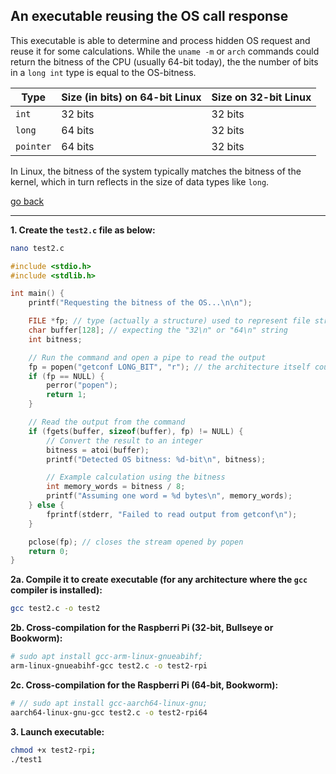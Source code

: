 ## An executable reusing the OS call response

This executable is able to determine and process hidden OS request and reuse it for some calculations. While the `uname -m` or `arch` commands could return the bitness of the CPU (usually 64-bit today), the the number of bits in a `long int` type is equal to the OS-bitness.

| Type      | Size (in bits) on 64-bit Linux | Size on 32-bit Linux |
| --------- | ------------------------------ | -------------------- |
| `int`     | 32 bits                        | 32 bits              |
| `long`    | 64 bits                        | 32 bits              |
| `pointer` | 64 bits                        | 32 bits              |

In Linux, the bitness of the system typically matches the bitness of the kernel, which in turn reflects in the size of data types like `long`.

[go back](../README.md)

------

**1. Create the `test2.c` file as below:**

```sh
nano test2.c
```


```c
#include <stdio.h>
#include <stdlib.h>

int main() {
    printf("Requesting the bitness of the OS...\n\n");

    FILE *fp; // type (actually a structure) used to represent file streams
    char buffer[128]; // expecting the "32\n" or "64\n" string
    int bitness;

    // Run the command and open a pipe to read the output
    fp = popen("getconf LONG_BIT", "r"); // the architecture itself could be 64-bit however (easy to check with "uname -m" or "arch" commands)
    if (fp == NULL) {
        perror("popen");
        return 1;
    }

    // Read the output from the command
    if (fgets(buffer, sizeof(buffer), fp) != NULL) {
        // Convert the result to an integer
        bitness = atoi(buffer);
        printf("Detected OS bitness: %d-bit\n", bitness);

        // Example calculation using the bitness
        int memory_words = bitness / 8;
        printf("Assuming one word = %d bytes\n", memory_words);
    } else {
        fprintf(stderr, "Failed to read output from getconf\n");
    }

    pclose(fp); // closes the stream opened by popen
    return 0;
}
```

**2a. Compile it to create executable (for any architecture where the `gcc` compiler is installed):**

```sh
gcc test2.c -o test2
```

**2b. Cross-compilation for the Raspberri Pi (32-bit, Bullseye or Bookworm):**

```sh
# sudo apt install gcc-arm-linux-gnueabihf;
arm-linux-gnueabihf-gcc test2.c -o test2-rpi
```

**2c. Cross-compilation for the Raspberri Pi (64-bit, Bookworm):**

```sh
# // sudo apt install gcc-aarch64-linux-gnu;
aarch64-linux-gnu-gcc test2.c -o test2-rpi64
```

**3. Launch executable:**

```sh
chmod +x test2-rpi;
./test1
```